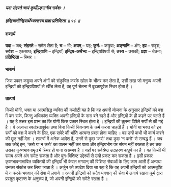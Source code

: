 ##### यदा संहरते चायं कूर्मोऽङ्गानीव सर्वशः ।
##### इन्द्रियाणीन्द्रियार्थेभ्यस्तस्य प्रज्ञा प्रतिष्ठिता ॥ ५८ ॥

#### शब्दार्थ

**यदा** – जब; **संहरते** – समेत लेता है; **च** – भी; **अयम्** – यह; **कूर्मः** – कछुवा; **अङ्गानि** – अंग; **इव** – सदृश; **सर्वशः** – एकसाथ; **इन्द्रियाणि** – इन्द्रियाँ; **इन्द्रिय-अर्थेभ्यः** – इन्द्रियविषयों से; **तस्य** – उसकी; **प्रज्ञा** – चेतना; **प्रतिष्ठिता** – स्थिर ।

#### भावार्थ

जिस प्रकार कछुवा अपने अंगों को संकुचित करके खोल के भीतर कर लेता है, उसी तरह जो मनुष्य अपनी इन्द्रियों को इन्द्रियविषयों से खींच लेता है, वह पूर्ण चेतना में दृढ़तापूर्वक स्थिर होता है ।

#### तात्पर्य

किसी योगी, भक्त या आत्मसिद्ध व्यक्ति की कसौटी यह है कि वह अपनी योजना के अनुसार इन्द्रियों को वश में कर सके, किन्तु अधिकांश व्यक्ति अपनी इन्द्रियों के दास बने रहते हैं और इन्द्रियों के ही कहने पर चलते हैं । यह है उत्तर इस प्रश्न का कि योगी किस प्रकार स्थित होता है । इन्द्रियों की तुलना विषैले सर्पों से की गई है । वे अत्यन्त स्वतंत्रतापूर्वक तथा बिना किसी नियन्त्रण के कर्म करना चाहती हैं । योगी या भक्त को इन सर्पों को वश में करने के लिए, एक सपेरे की भाँति अत्यन्त प्रबल होना चाहिए । वह उन्हें कभी भी कार्य करने की छूट नहीं देता । शास्त्रों में अनेक आदेश हैं, उनमें से कुछ ‘करो’ तथा कुछ ‘न करो’ से सम्बद्ध हैं । जब तक कोई इन, ‘करो या न करो’ का पालन नहीं कर पाता और इन्द्रियभोग पर संयम नहीं बरतता है तब तक उसका कृष्णभावनामृत में स्थिर हो पाना असम्भव है । यहाँ पर सर्वश्रेष्ठ उदाहरण कछुवे का है । वह किसी भी समय अपने अंग समेट सकता है और पुनः विशिष्ट उद्देश्यों से उन्हें प्रकट कर सकता है । इसी प्रकार कृष्णभावनाभावित व्यक्तियों की इन्द्रियाँ भी केवल भगवान् की विशिष्ट सेवाओं के लिए काम आती हैं अन्यथा उनका संकोच कर लिया जाता है । अर्जुन को उपदेश दिया जा रहा है कि वह अपनी इन्द्रियों को आत्मतुष्टि में न करके भगवान् की सेवा में लगाये । अपनी इन्द्रियों को सदैव भगवान् की सेवा में लगाये रखना कूर्म द्वारा प्रस्तुत दृष्टान्त के अनुरूप है, जो अपनी इन्द्रियों को समेटे रखता है ।